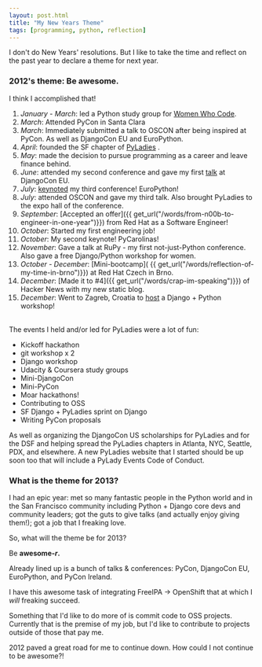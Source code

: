 ```yaml
---
layout: post.html
title: "My New Years Theme"
tags: [programming, python, reflection]
---
```


I don't do New Years' resolutions. But I like to take the time and reflect on the past year to declare a theme for next year. 

### 2012's theme: Be awesome.

I think I accomplished that!

1. *January - March*: led a Python study group for [Women Who Code][WWC].
2. *March*: Attended PyCon in Santa Clara
3. *March*: Immediately submitted a talk to OSCON after being inspired at PyCon. As well as DjangoCon EU and EuroPython.
4. *April*: founded the SF chapter of [PyLadies][PyLSF] .
5. *May*: made the decision to pursue programming as a career and leave finance behind.
6. *June*: attended my second conference and gave my first [talk][talk1] at DjangoCon EU.
7. *July*: [keynoted][talk2] my third conference! EuroPython!
8. *July*: attended OSCON and gave my third talk. Also brought PyLadies to the expo hall of the conference.
9. *September*: [Accepted an offer]({{ get_url("/words/from-n00b-to-engineer-in-one-year")}}) from Red Hat as a Software Engineer!
10. *October*: Started my first engineering job!
11. *October*: My second keynote! PyCarolinas!
12. *November*: Gave a talk at RuPy - my first not-just-Python conference. Also gave a free Django/Python workshop for women.
13. *October - December*: [Mini-bootcamp]( {{ get_url("/words/reflection-of-my-time-in-brno")}}) at Red Hat Czech in Brno.
14. *December*: [Made it to #4]({{ get_url("/words/crap-im-speaking")}}) of Hacker News with my new static blog.
14. *December*: Went to Zagreb, Croatia to [host][zagreb] a Django + Python workshop!

<br />
The events I held and/or led for PyLadies were a lot of fun:

* Kickoff hackathon
* git workshop x 2
* Django workshop
* Udacity & Coursera study groups
* Mini-DjangoCon
* Mini-PyCon
* Moar hackathons!
* Contributing to OSS
* SF Django + PyLadies sprint on Django
* Writing PyCon proposals

As well as organizing the DjangoCon US scholarships for PyLadies and for the DSF and helping spread the PyLadies chapters in Atlanta, NYC, Seattle, PDX, and elsewhere. A new PyLadies website that I started should be up soon too that will include a PyLady Events Code of Conduct. 


### What is the theme for 2013?

I had an epic year: met so many fantastic people in the Python world and in the San Francisco community including Python + Django core devs and community leaders; got the guts to give talks (and actually enjoy giving them!); got a job that I freaking love. 

So, what will the theme be for 2013? 

Be **awesome-_r_.**

Already lined up is a bunch of talks & conferences: PyCon, DjangoCon EU, EuroPython, and PyCon Ireland.

I have this awesome task of integrating FreeIPA -> OpenShift that at which I _will_ freaking succeed.

Something that I'd like to do more of is commit code to OSS projects. Currently that is the premise of my job, but I'd like to contribute to projects outside of those that pay me.

2012 paved a great road for me to continue down. How could I not continue to be awesome?!



[WWC]: http://meetup.com/women-who-code-sf
[PyLSF]: http://meetup.com/pyladiessf
[talk1]: http://klewel.com/conferences/djangocon-2012/index.php?talkID=43
[talk2]: http://www.youtube.com/watch?v=l2PnVKQJg0I
[zagreb]: https://www.facebook.com/photo.php?fbid=450870981637921&set=t.14900117&type=3&theater